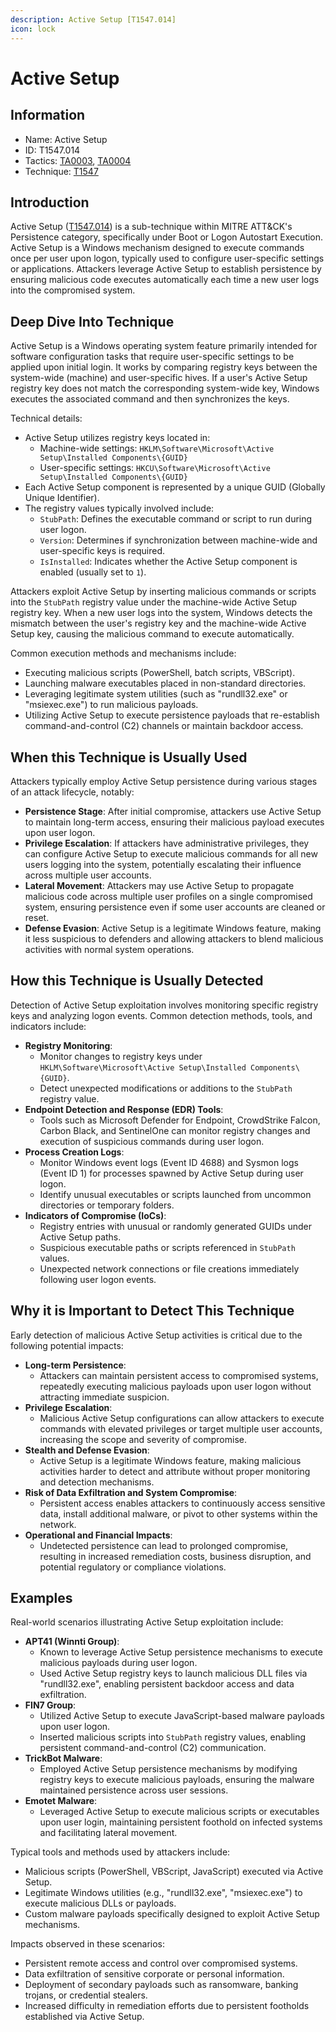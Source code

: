 ```yaml
---
description: Active Setup [T1547.014]
icon: lock
---
```


# Active Setup

## Information

* Name: Active Setup
* ID: T1547.014
* Tactics: [TA0003](../), [TA0004](../../ta0004/)
* Technique: [T1547](./)

## Introduction

Active Setup ([T1547.014](https://attack.mitre.org/techniques/T1547/014/)) is a sub-technique within MITRE ATT\&CK's Persistence category, specifically under Boot or Logon Autostart Execution. Active Setup is a Windows mechanism designed to execute commands once per user upon logon, typically used to configure user-specific settings or applications. Attackers leverage Active Setup to establish persistence by ensuring malicious code executes automatically each time a new user logs into the compromised system.

## Deep Dive Into Technique

Active Setup is a Windows operating system feature primarily intended for software configuration tasks that require user-specific settings to be applied upon initial login. It works by comparing registry keys between the system-wide (machine) and user-specific hives. If a user's Active Setup registry key does not match the corresponding system-wide key, Windows executes the associated command and then synchronizes the keys.

Technical details:

* Active Setup utilizes registry keys located in:
  * Machine-wide settings: `HKLM\Software\Microsoft\Active Setup\Installed Components\{GUID}`
  * User-specific settings: `HKCU\Software\Microsoft\Active Setup\Installed Components\{GUID}`
* Each Active Setup component is represented by a unique GUID (Globally Unique Identifier).
* The registry values typically involved include:
  * `StubPath`: Defines the executable command or script to run during user logon.
  * `Version`: Determines if synchronization between machine-wide and user-specific keys is required.
  * `IsInstalled`: Indicates whether the Active Setup component is enabled (usually set to `1`).

Attackers exploit Active Setup by inserting malicious commands or scripts into the `StubPath` registry value under the machine-wide Active Setup registry key. When a new user logs into the system, Windows detects the mismatch between the user's registry key and the machine-wide Active Setup key, causing the malicious command to execute automatically.

Common execution methods and mechanisms include:

* Executing malicious scripts (PowerShell, batch scripts, VBScript).
* Launching malware executables placed in non-standard directories.
* Leveraging legitimate system utilities (such as "rundll32.exe" or "msiexec.exe") to run malicious payloads.
* Utilizing Active Setup to execute persistence payloads that re-establish command-and-control (C2) channels or maintain backdoor access.

## When this Technique is Usually Used

Attackers typically employ Active Setup persistence during various stages of an attack lifecycle, notably:

* **Persistence Stage**: After initial compromise, attackers use Active Setup to maintain long-term access, ensuring their malicious payload executes upon user logon.
* **Privilege Escalation**: If attackers have administrative privileges, they can configure Active Setup to execute malicious commands for all new users logging into the system, potentially escalating their influence across multiple user accounts.
* **Lateral Movement**: Attackers may use Active Setup to propagate malicious code across multiple user profiles on a single compromised system, ensuring persistence even if some user accounts are cleaned or reset.
* **Defense Evasion**: Active Setup is a legitimate Windows feature, making it less suspicious to defenders and allowing attackers to blend malicious activities with normal system operations.

## How this Technique is Usually Detected

Detection of Active Setup exploitation involves monitoring specific registry keys and analyzing logon events. Common detection methods, tools, and indicators include:

* **Registry Monitoring**:
  * Monitor changes to registry keys under `HKLM\Software\Microsoft\Active Setup\Installed Components\{GUID}`.
  * Detect unexpected modifications or additions to the `StubPath` registry value.
* **Endpoint Detection and Response (EDR) Tools**:
  * Tools such as Microsoft Defender for Endpoint, CrowdStrike Falcon, Carbon Black, and SentinelOne can monitor registry changes and execution of suspicious commands during user logon.
* **Process Creation Logs**:
  * Monitor Windows event logs (Event ID 4688) and Sysmon logs (Event ID 1) for processes spawned by Active Setup during user logon.
  * Identify unusual executables or scripts launched from uncommon directories or temporary folders.
* **Indicators of Compromise (IoCs)**:
  * Registry entries with unusual or randomly generated GUIDs under Active Setup paths.
  * Suspicious executable paths or scripts referenced in `StubPath` values.
  * Unexpected network connections or file creations immediately following user logon events.

## Why it is Important to Detect This Technique

Early detection of malicious Active Setup activities is critical due to the following potential impacts:

* **Long-term Persistence**:
  * Attackers can maintain persistent access to compromised systems, repeatedly executing malicious payloads upon user logon without attracting immediate suspicion.
* **Privilege Escalation**:
  * Malicious Active Setup configurations can allow attackers to execute commands with elevated privileges or target multiple user accounts, increasing the scope and severity of compromise.
* **Stealth and Defense Evasion**:
  * Active Setup is a legitimate Windows feature, making malicious activities harder to detect and attribute without proper monitoring and detection mechanisms.
* **Risk of Data Exfiltration and System Compromise**:
  * Persistent access enables attackers to continuously access sensitive data, install additional malware, or pivot to other systems within the network.
* **Operational and Financial Impacts**:
  * Undetected persistence can lead to prolonged compromise, resulting in increased remediation costs, business disruption, and potential regulatory or compliance violations.

## Examples

Real-world scenarios illustrating Active Setup exploitation include:

* **APT41 (Winnti Group)**:
  * Known to leverage Active Setup persistence mechanisms to execute malicious payloads during user logon.
  * Used Active Setup registry keys to launch malicious DLL files via "rundll32.exe", enabling persistent backdoor access and data exfiltration.
* **FIN7 Group**:
  * Utilized Active Setup to execute JavaScript-based malware payloads upon user logon.
  * Inserted malicious scripts into `StubPath` registry values, enabling persistent command-and-control (C2) communication.
* **TrickBot Malware**:
  * Employed Active Setup persistence mechanisms by modifying registry keys to execute malicious payloads, ensuring the malware maintained persistence across user sessions.
* **Emotet Malware**:
  * Leveraged Active Setup to execute malicious scripts or executables upon user login, maintaining persistent foothold on infected systems and facilitating lateral movement.

Typical tools and methods used by attackers include:

* Malicious scripts (PowerShell, VBScript, JavaScript) executed via Active Setup.
* Legitimate Windows utilities (e.g., "rundll32.exe", "msiexec.exe") to execute malicious DLLs or payloads.
* Custom malware payloads specifically designed to exploit Active Setup mechanisms.

Impacts observed in these scenarios:

* Persistent remote access and control over compromised systems.
* Data exfiltration of sensitive corporate or personal information.
* Deployment of secondary payloads such as ransomware, banking trojans, or credential stealers.
* Increased difficulty in remediation efforts due to persistent footholds established via Active Setup.
